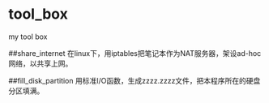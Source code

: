 tool_box
========

my tool box



##share_internet
在linux下，用iptables把笔记本作为NAT服务器，架设ad-hoc网络，以共享上网。


##fill_disk_partition
用标准I/O函数，生成zzzz.zzzz文件，把本程序所在的硬盘分区填满。

